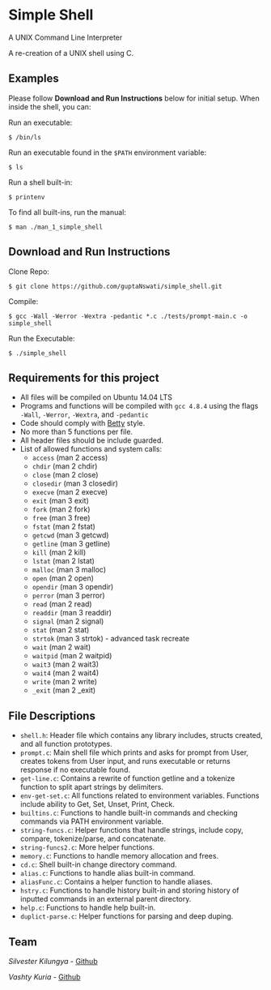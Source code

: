 # Simple Shell

A UNIX Command Line Interpreter

A re-creation of a UNIX shell using C.



## Examples

Please follow __Download and Run Instructions__ below for initial setup. When inside the shell, you can:

Run an executable:
```
$ /bin/ls
```

Run an executable found in the `$PATH` environment variable:
```
$ ls
```

Run a shell built-in:
```
$ printenv
```

To find all built-ins, run the manual:
```
$ man ./man_1_simple_shell
```


## Download and Run Instructions

Clone Repo:
```
$ git clone https://github.com/guptaNswati/simple_shell.git
```

Compile:
```
$ gcc -Wall -Werror -Wextra -pedantic *.c ./tests/prompt-main.c -o simple_shell
```

Run the Executable:
```
$ ./simple_shell
```


## Requirements for this project

- All files will be compiled on Ubuntu 14.04 LTS
- Programs and functions will be compiled with `gcc 4.8.4` using the flags `-Wall`, `-Werror`, `-Wextra`, and `-pedantic`
- Code should comply with [Betty](https://github.com/holbertonschool/Betty) style.
- No more than 5 functions per file.
- All header files should be include guarded.
- List of allowed functions and system calls:
  * `access` (man 2 access)
  * `chdir` (man 2 chdir)
  * `close` (man 2 close)
  * `closedir` (man 3 closedir)
  * `execve` (man 2 execve)
  * `exit` (man 3 exit)
  * `fork` (man 2 fork)
  * `free` (man 3 free)
  * `fstat` (man 2 fstat)
  * `getcwd` (man 3 getcwd)
  * `getline` (man 3 getline)
  * `kill` (man 2 kill)
  * `lstat` (man 2 lstat)
  * `malloc` (man 3 malloc)
  * `open` (man 2 open)
  * `opendir` (man 3 opendir)
  * `perror` (man 3 perror)
  * `read` (man 2 read)
  * `readdir` (man 3 readdir)
  * `signal` (man 2 signal)
  * `stat` (man 2 stat)
  * `strtok` (man 3 strtok) - advanced task recreate
  * `wait` (man 2 wait)
  * `waitpid` (man 2 waitpid)
  * `wait3` (man 2 wait3)
  * `wait4` (man 2 wait4)
  * `write` (man 2 write)
  * `_exit` (man 2 _exit)


## File Descriptions

- `shell.h`: Header file which contains any library includes, structs created, and all function prototypes.
- `prompt.c`: Main shell file which prints and asks for prompt from User, creates tokens from User input, and runs executable or returns response if no executable found.
- `get-line.c`: Contains a rewrite of function getline and a tokenize function to split apart strings by delimiters.
- `env-get-set.c`: All functions related to environment variables. Functions include ability to Get, Set, Unset, Print, Check.
- `builtins.c`: Functions to handle built-in commands and checking commands via PATH environment variable.
- `string-funcs.c`: Helper functions that handle strings, include copy, compare, tokenize/parse, and concatenate.
- `string-funcs2.c`: More helper functions.
- `memory.c`: Functions to handle memory allocation and frees.
- `cd.c`: Shell built-in change directory command.
- `alias.c`: Functions to handle alias built-in command.
- `aliasFunc.c`: Contains a helper function to handle aliases.
- `hstry.c`: Functions to handle history built-in and storing history of inputted commands in an external parent directory.
- `help.c`: Functions to handle help built-in.
- `duplict-parse.c`: Helper functions for parsing and deep duping.


## Team

*Silvester Kilungya* - [Github](https://github.com/KilungyaJr)

*Vashty Kuria* - [Github](https://github.com/IVashty)
